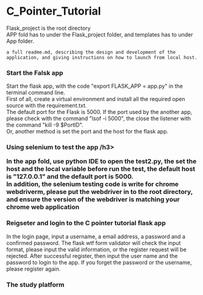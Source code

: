 # C_Pointer_Tutorial

<p>Flask_project is the root directory<br>
  APP fold has to under the Flask_project folder, and templates has to under App folder.</p>
  
    a full readme.md, describing the design and development of the application, and giving instructions on how to launch from local host.
  <h3> Start the Falsk app</h3>
  Start the flask app, with the code "export FLASK_APP = app.py" in the terminal command line.<br>
  First of all, create a virtual environment and install all the required open source with the requirement.txt. <br>
  The default port for the Flask is 5000. If the port used by the another app, please check with the command "lsof -i 5000", the close the listener with the command
  "kill -9 $PortID".<br>
  Or, another method is set the port and the host for the flask app.<br>
  
   <h3>Using selenium to test the app /h3>
   <p>In the app fold, use python IDE to open the test2.py, the set the host and the local variable before run the test, the default host is "127.0.0.1" and the default port is 5000.<br>
   In addition, the selenium testing code is write for chrome webdriverm, please put the webdriver in to the root directory, and ensure the version of the webdriver is matching your chrome web application</p>
  
  <h3> Reigseter and login to the  C pointer tutorial flask app</h3>
  <p> In the login page, input a username, a email address, a password and a confirmed password. The flask wtf form validator will check the input format, please input the valid information, or the register request will be rejected.
  After successful register, then input the user name and the password to login to the app. If you forget the password or the username, please register again.
  
  <h3>The study platform</h3>
  
  
  
  
  
  
  
  

